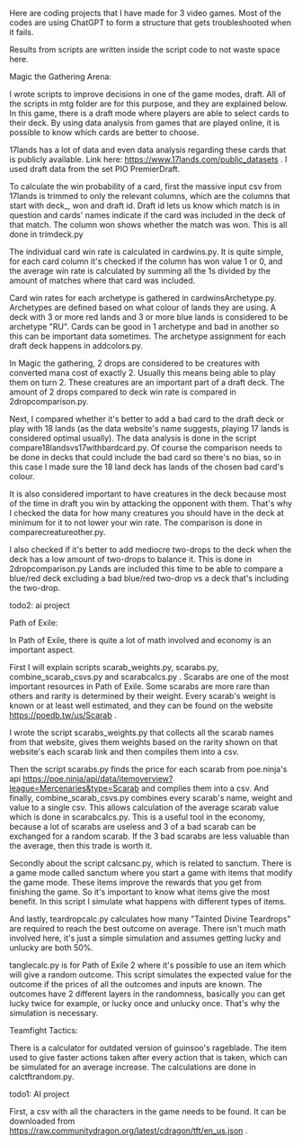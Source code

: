 Here are coding projects that I have made for 3 video games. Most of the
codes are using ChatGPT to form a structure that gets troubleshooted when it
fails.

Results from scripts are written inside the script code to not waste space here.

Magic the Gathering Arena:

I wrote scripts to improve decisions in one of the game modes, draft. All of the
scripts in mtg folder are for this purpose, and they are explained below.
In this game, there is a draft mode where players are able to select cards to their deck.
By using data analysis from games that are played online, it is possible to
know which cards are better to choose.

17lands has a lot of data and even data analysis regarding these cards that is
publicly available. Link here: https://www.17lands.com/public_datasets . I used
draft data from the set PIO PremierDraft.

To calculate the win probability of a card, first the massive input csv from
17lands is trimmed to only the relevant columns, which are the columns that
start with deck_, won and draft id. Draft id lets us know which match is in
question and cards' names indicate if the card was included in the deck of that
match. The column won shows whether the match was won. This is all done in
trimdeck.py

The individual card win rate is calculated in cardwins.py. It is quite simple,
for each card column it's checked if the column has won value 1 or 0, and the
average win rate is calculated by summing all the 1s divided by the amount of
matches where that card was included.

Card win rates for each archetype is gathered in cardwinsArchetype.py. Archetypes
are defined based on what colour of lands they are using. A deck with 3 or more
red lands and 3 or more blue lands is considered to be archetype "RU". Cards
can be good in 1 archetype and bad in another so this can be important data
sometimes. The archetype assignment for each draft deck happens in addcolors.py.

In Magic the gathering, 2 drops are considered to be creatures with converted
mana cost of exactly 2. Usually this means being able to play them on turn 2.
These creatures are an important part of a draft deck.
The amount of 2 drops compared to deck win rate is compared in 2dropcomparison.py.


Next, I compared whether it's better to add a bad card to the draft deck or play
with 18 lands (as the data website's name suggests, playing 17 lands is considered
optimal usually). The data analysis is done in the script
compare18landsvs17withbardcard.py.
Of course the comparison needs to be done in decks that could
include the bad card so there's no bias, so in this case I made sure the 18 land
deck has lands of the chosen bad card's colour.

It is also considered important to have creatures in the deck because most of
the time in draft you win by attacking the opponent with them. That's why I
checked the data for how many creatures you should have in the deck at minimum
for it to not lower your win rate. The comparison is done in
comparecreatureother.py.

I also checked if it's better to add mediocre two-drops to the deck when the
deck has a low amount of two-drops to balance it. This is done in 2dropcomparison.py
Lands are included this time to be able to compare a blue/red deck excluding a bad
blue/red two-drop vs a deck that's including the two-drop.

todo2: ai project




Path of Exile:

In Path of Exile, there is quite a lot of math involved and economy is an
important aspect.

First I will explain scripts scarab_weights.py, scarabs.py, combine_scarab_csvs.py
and scarabcalcs.py .
Scarabs are one of the most important resources in Path of Exile. Some scarabs
are more rare than others and rarity is determined by their weight. Every
scarab's weight is known or at least well estimated, and they can be found
on the website https://poedb.tw/us/Scarab .

I wrote the script scarabs_weights.py that collects all the scarab names from
that website, gives them weights based on the rarity shown on that website's
 each scarab link and then compiles them into a csv.

Then the script scarabs.py finds the price for each scarab from poe.ninja's api
https://poe.ninja/api/data/itemoverview?league=Mercenaries&type=Scarab and
complies them into a csv. And finally, combine_scarab_csvs.py combines every
scarab's name, weight and value to a single csv. This allows calculation of
the average scarab value which is done in scarabcalcs.py. This is a useful tool
in the economy, because a lot of scarabs are useless and 3 of a bad scarab can be exchanged
for a random scarab. If the 3 bad scarabs are less valuable than the
average, then this trade is worth it.


Secondly about the script calcsanc.py, which is related to sanctum.
There is a game mode called sanctum where you start a game with items that
modify the game mode. These items improve the rewards that you get from
finishing the game. So it's important to know what items give the most benefit.
In this script I simulate what happens with different types of items.


And lastly, teardropcalc.py calculates how many "Tainted Divine Teardrops" are
required to reach the best outcome on average. There isn't much math involved
here, it's just a simple simulation and assumes getting lucky and unlucky are both 50%.


tanglecalc.py is for Path of Exile 2 where it's possible to use an item
which will give a random outcome. This script simulates the expected value
for the outcome if the prices of all the outcomes and inputs are known.
The outcomes have 2 different layers in the randomness, basically you can get
lucky twice for example, or lucky once and unlucky once.
That's why the simulation is necessary.

Teamfight Tactics:

There is a calculator for outdated version of guinsoo's rageblade. The item used
to give faster actions taken after every action that is taken, which can be
simulated for an average increase. The calculations are done in calctftrandom.py.

todo1: AI project

First, a csv with all the characters in the game needs to be found. It can be
downloaded from https://raw.communitydragon.org/latest/cdragon/tft/en_us.json .
